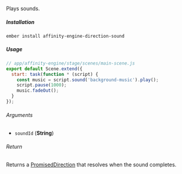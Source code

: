 Plays sounds.

##### Installation

`ember install affinity-engine-direction-sound`

##### Usage

```js
// app/affinity-engine/stage/scenes/main-scene.js
export default Scene.extend({
  start: task(function * (script) {
    const music = script.sound('background-music').play();
    script.pause(1000);
    music.fadeOut();
  }
});
```

###### Arguments

* `soundId` (**String**)

###### Return

Returns a [PromisedDirection](#/api/stage/directions?anchor=promised_direction) that resolves when the sound completes.
